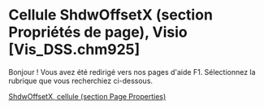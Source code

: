 
# Cellule ShdwOffsetX (section Propriétés de page), Visio [Vis_DSS.chm925]

Bonjour ! Vous avez été redirigé vers nos pages d'aide F1. Sélectionnez la rubrique que vous recherchiez ci-dessous.

[ShdwOffsetX, cellule (section Page Properties)](http://msdn.microsoft.com/library/92ec9b11-f53f-a1c9-832a-6cac08aa5379%28Office.15%29.aspx)
